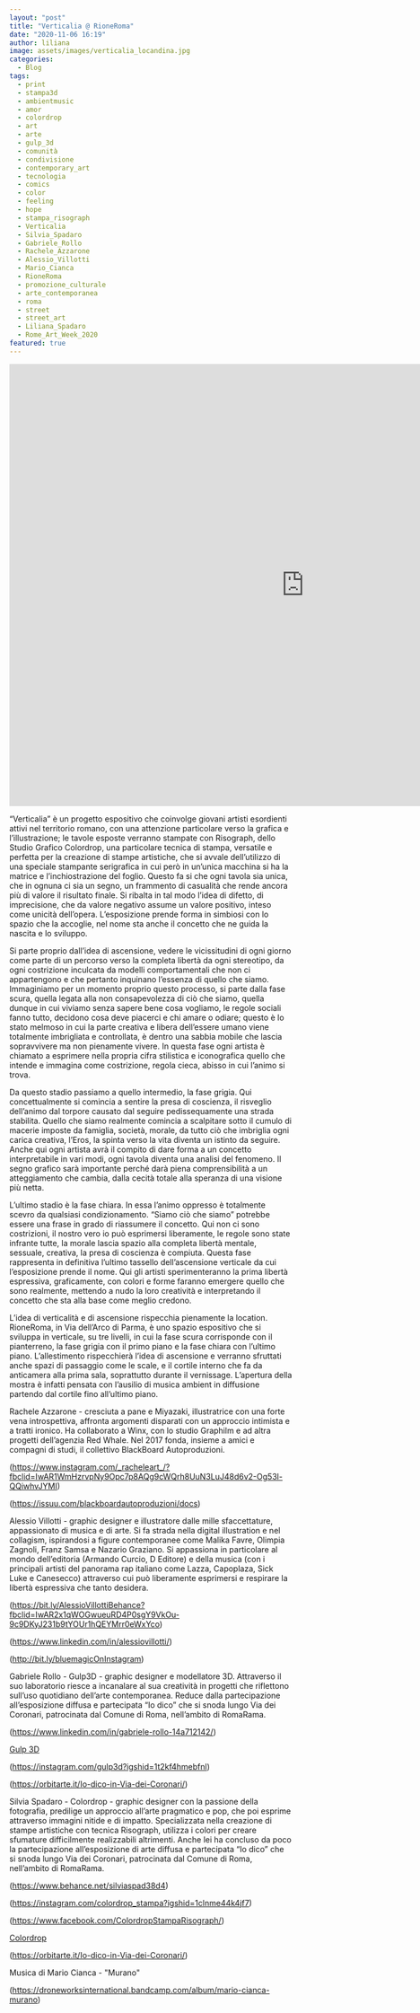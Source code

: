 ```yaml
---
layout: "post"
title: "Verticalia @ RioneRoma"
date: "2020-11-06 16:19"
author: liliana
image: assets/images/verticalia_locandina.jpg
categories:
  - Blog
tags:
  - print
  - stampa3d
  - ambientmusic
  - amor
  - colordrop
  - art
  - arte
  - gulp_3d
  - comunità
  - condivisione
  - contemporary_art
  - tecnologia
  - comics
  - color
  - feeling
  - hope
  - stampa_risograph
  - Verticalia
  - Silvia_Spadaro
  - Gabriele_Rollo
  - Rachele_Azzarone
  - Alessio_Villotti
  - Mario_Cianca
  - RioneRoma
  - promozione_culturale
  - arte_contemporanea
  - roma
  - street
  - street_art
  - Liliana_Spadaro
  - Rome_Art_Week_2020
featured: true
---
```

<center><iframe width="1050" height="788" src="https://www.youtube.com/watch?v=fxqlLzvlIZ0&t=1s" frameborder="0" allow="accelerometer; autoplay; encrypted-media; gyroscope; picture-in-picture" allowfullscreen></iframe></center>

“Verticalia” è un progetto espositivo che coinvolge giovani artisti esordienti attivi nel territorio romano, con una attenzione particolare verso la grafica e l’illustrazione; le tavole esposte verranno stampate con Risograph, dello Studio Grafico Colordrop,  una particolare tecnica di stampa, versatile e perfetta per la creazione di stampe artistiche, che si avvale dell’utilizzo di una speciale stampante serigrafica in cui però in un’unica macchina si ha la matrice e l’inchiostrazione del foglio. Questo fa si che ogni tavola sia unica, che in ognuna ci sia un segno, un frammento di casualità che rende ancora più di valore il risultato finale. Si ribalta in tal modo l’idea di difetto, di imprecisione, che da valore negativo assume un valore positivo, inteso come unicità dell’opera. L’esposizione prende forma in simbiosi con lo spazio che la accoglie, nel nome sta anche il concetto che ne guida la nascita e lo sviluppo.

Si parte proprio dall’idea di ascensione, vedere le vicissitudini di ogni giorno come parte di un percorso verso la completa libertà da ogni stereotipo, da ogni costrizione inculcata da modelli comportamentali che non ci appartengono e che pertanto inquinano l’essenza di quello che siamo. Immaginiamo per un momento proprio questo processo, si parte dalla fase scura, quella legata alla non consapevolezza di ciò che siamo, quella dunque in cui viviamo senza sapere bene cosa vogliamo, le regole sociali fanno tutto, decidono cosa deve piacerci e chi amare o odiare; questo è lo stato melmoso in cui la parte creativa e libera dell’essere umano viene totalmente imbrigliata e controllata, è dentro una sabbia mobile che lascia sopravvivere ma non pienamente vivere. In questa fase ogni artista è chiamato a esprimere nella propria cifra stilistica e iconografica quello che intende e immagina come costrizione, regola cieca, abisso in cui l’animo si trova.

Da questo stadio passiamo a quello intermedio, la fase grigia. Qui concettualmente si comincia a sentire la presa di coscienza, il risveglio dell’animo dal torpore causato dal seguire pedissequamente una strada stabilita. Quello che siamo realmente comincia a scalpitare sotto il cumulo di macerie imposte da famiglia, società, morale, da tutto ciò che imbriglia ogni carica creativa, l’Eros, la spinta verso la vita diventa un istinto da seguire. Anche qui ogni artista avrà il compito di dare forma a un concetto interpretabile in vari modi, ogni tavola diventa una analisi del fenomeno. Il segno grafico sarà importante perché darà piena comprensibilità a un atteggiamento che cambia, dalla cecità totale alla speranza di una visione più netta.

L’ultimo stadio è la fase chiara. In essa l’animo oppresso è totalmente scevro da qualsiasi condizionamento. “Siamo ciò che siamo” potrebbe essere una frase in grado di riassumere il concetto. Qui non ci sono costrizioni, il nostro vero io può esprimersi liberamente, le regole sono state infrante tutte, la morale lascia spazio alla completa libertà mentale, sessuale, creativa, la presa di coscienza è compiuta. Questa fase rappresenta in definitiva l’ultimo tassello dell’ascensione verticale da cui l’esposizione prende il nome. Qui gli artisti sperimenteranno la prima libertà espressiva, graficamente, con colori e forme faranno emergere quello che sono realmente, mettendo a nudo la loro creatività e interpretando il concetto che sta alla base come meglio credono.



L’idea di verticalità e di ascensione rispecchia pienamente la location. RioneRoma, in Via dell’Arco di Parma, è uno spazio espositivo che si sviluppa in verticale, su tre livelli, in cui la fase scura corrisponde con il pianterreno, la fase grigia con il primo piano e la fase chiara con l’ultimo piano. L’allestimento rispecchierà l’idea di ascensione e verranno sfruttati anche spazi di passaggio come le scale, e il cortile interno che fa da anticamera alla prima sala, soprattutto durante il vernissage. L’apertura della mostra è infatti pensata con l’ausilio di musica ambient in diffusione partendo dal cortile fino all’ultimo piano.





Rachele Azzarone - cresciuta a pane e Miyazaki, illustratrice con una forte vena introspettiva, affronta argomenti disparati con un approccio intimista e a tratti ironico. Ha collaborato a Winx, con lo studio Graphilm e ad altra progetti dell’agenzia Red Whale.  Nel 2017 fonda, insieme a amici e compagni di studi, il collettivo BlackBoard Autoproduzioni.

(https://www.instagram.com/_racheleart_/?fbclid=IwAR1WmHzrvpNy9Opc7p8AQg9cWQrh8UuN3LuJ48d6v2-Og53l-QQiwhvJYMI)

(https://issuu.com/blackboardautoproduzioni/docs)






Alessio Villotti - graphic designer e illustratore dalle mille sfaccettature, appassionato di musica e di arte. Si fa strada nella digital illustration e nel collagism, ispirandosi a figure contemporanee come Malika Favre, Olimpia Zagnoli, Franz Samsa e Nazario Graziano. Si appassiona in particolare al mondo dell’editoria (Armando Curcio, D Editore) e della musica (con i principali artisti del panorama rap italiano come Lazza, Capoplaza, Sick Luke e Canesecco) attraverso cui può liberamente esprimersi e respirare la libertà espressiva che tanto desidera.

(https://bit.ly/AlessioVillottiBehance?fbclid=IwAR2x1qWOGwueuRD4P0sgY9VkOu-9c9DKyJ231b9tYOUr1hQEYMrr0eWxYco)

(https://www.linkedin.com/in/alessiovillotti/)

(http://bit.ly/bluemagicOnInstagram)





Gabriele Rollo - Gulp3D - graphic designer e modellatore 3D. Attraverso il suo laboratorio riesce a incanalare al sua creatività in progetti che riflettono sull’uso quotidiano dell’arte contemporanea. Reduce dalla partecipazione all’esposizione diffusa e partecipata “Io dico” che si snoda lungo Via dei Coronari, patrocinata dal Comune di Roma, nell’ambito di RomaRama.

(https://www.linkedin.com/in/gabriele-rollo-14a712142/)

[Gulp 3D](https://www.gulp3d.it)

(https://instagram.com/gulp3d?igshid=1t2kf4hmebfnl)

(https://orbitarte.it/Io-dico-in-Via-dei-Coronari/)





Silvia Spadaro - Colordrop - graphic designer con la passione della fotografia, predilige un approccio all’arte pragmatico e pop, che poi esprime attraverso immagini nitide e di impatto. Specializzata nella creazione di stampe artistiche con tecnica Risograph, utilizza i colori per creare sfumature difficilmente realizzabili altrimenti. Anche lei ha concluso da poco la partecipazione all’esposizione di arte diffusa e partecipata “Io dico” che si snoda lungo Via dei Coronari, patrocinata dal Comune di Roma, nell’ambito di RomaRama.

(https://www.behance.net/silviaspad38d4)

(https://instagram.com/colordrop_stampa?igshid=1clnme44k4jf7)

(https://www.facebook.com/ColordropStampaRisograph/)

[Colordrop](https://www.colordrop.it)

(https://orbitarte.it/Io-dico-in-Via-dei-Coronari/)



Musica di Mario Cianca - "Murano"

(https://droneworksinternational.bandcamp.com/album/mario-cianca-murano)
